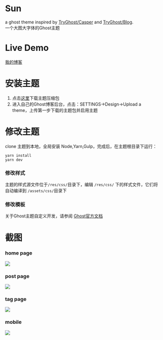 # Sun
a ghost theme inspired by [TryGhost/Casper](https://github.com/TryGhost/Casper) and [TryGhost/Blog](https://github.com/TryGhost/Blog).          
一个大图大字体的Ghost主题

# Live Demo 

[我的博客](https://yehuzi.com)

# 安装主题

1. 点击[这里](https://github.com/yehuzi/Sun/releases/tag/1.0.0)下载主题压缩包
2. 进入自己的Ghost博客后台，点击：SETTINGS->Design->Upload a theme，上传第一步下载的主题包并启用主题    


# 修改主题  
   
clone 主题到本地，全局安装 Node,Yarn,Gulp，完成后，在主题根目录下运行：
```
yarn install
yarn dev
``` 
### 修改样式  

主题的样式源文件位于`/res/css/`目录下，编辑 `/res/css/` 下的样式文件，它们将自动编译到 `/assets/css/`目录下    

### 修改模板    

关于Ghost主题自定义开发，请参阅 [Ghost官方文档](https://docs.ghost.org/api/handlebars-themes/)   

# 截图 

### home page     
![](/screenshot-desktop-cn.png)    


### post page 
![](/screenshot-post.png) 

### tag page
![](/screenshot-tag.png) 

### mobile
![](/screenshot-mobile.png) 
